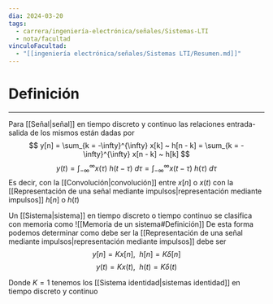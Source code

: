 ```yaml
---
dia: 2024-03-20
tags:
  - carrera/ingeniería-electrónica/señales/Sistemas-LTI
  - nota/facultad
vinculoFacultad:
  - "[[ingeniería electrónica/señales/Sistemas LTI/Resumen.md]]"
---
```

# Definición
---
Para [[Señal|señal]] en tiempo discreto y continuo las relaciones entrada-salida de los mismos están dadas por $$ y[n] = \sum_{k = -\infty}^{\infty} x[k] ~ h[n - k] = \sum_{k = -\infty}^{\infty} x[n - k] ~ h[k] $$ $$ y(t) = \int_{-\infty}^{\infty} x(\tau) ~ h(t - \tau) ~ d\tau = \int_{-\infty}^{\infty} x(t - \tau) ~ h(\tau) ~ d\tau $$
Es decir, con la [[Convolución|convolución]] entre $x[n]$ o $x(t)$ con la [[Representación de una señal mediante impulsos|representación mediante impulsos]] $h[n]$ o $h(t)$

Un [[Sistema|sistema]] en tiempo discreto o tiempo continuo se clasifica con memoria como ![[Memoria de un sistema#Definición]]
De esta forma podemos determinar como debe ser la [[Representación de una señal mediante impulsos|representación mediante impulsos]] debe ser $$ y[n] = K x[n], ~~ h[n] = K \delta[n] $$ $$ y(t) = K x(t), ~~ h(t) = K \delta(t) $$

Donde $K = 1$ tenemos los [[Sistema identidad|sistemas identidad]] en tiempo discreto y continuo